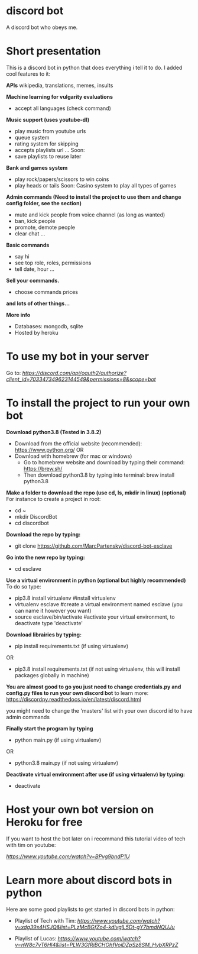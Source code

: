 # discord bot
A discord bot who obeys me.


# Short presentation

This is a discord bot in python that does everything i tell it to do.
I added cool features to it:

**APIs**
wikipedia, translations, memes, insults

**Machine learning for vulgarity evaluations**
- accept all languages (check command)

**Music support (uses youtube-dl)**
- play music from youtube urls
- queue system
- rating system for skipping
- accepts playlists url
...
Soon:
- save playlists to reuse later

**Bank and games system**
- play rock/papers/scissors to win coins
- play heads or tails
Soon:
Casino system to play all types of games


**Admin commands (Need to install the project to use them and change config folder, see the section)**
- mute and kick people from voice channel (as long as wanted)
- ban, kick people
- promote, demote people
- clear chat
...


**Basic commands**
- say hi
- see top role, roles, permissions
- tell date, hour
...

**Sell your commands.**
- choose commands prices

**and lots of other things...**

**More info**
- Databases: mongodb, sqlite
- Hosted by heroku

# To use my bot in your server 

Go to:
*https://discord.com/api/oauth2/authorize?client_id=703347349623144549&permissions=8&scope=bot*

# To install the project to run your own bot

**Download python3.8 (Tested in 3.8.2)**
- Download from the official website (recommended): https://www.python.org/
OR
- Download with homebrew (for mac or windows) 
    - Go to homebrew website and download by typing their command: https://brew.sh/
    - Then download python3.8 by typing into terminal: brew install python3.8

**Make a folder to download the repo (use cd, ls, mkdir in linux) (optional)**
For instance to create a project in root:
- cd ~
- mkdir DiscordBot
- cd discordbot

**Download the repo by typing:**
- git clone https://github.com/MarcPartensky/discord-bot-esclave

**Go into the new repo by typing:**
- cd esclave

**Use a virtual environment in python (optional but highly recommended)**
To do so type:
- pip3.8 install virtualenv  #install virtualenv
- virtualenv esclave #create a virtual environment named esclave (you can name it however you want)
- source esclave/bin/activate #activate your virtual environment, to deactivate type 'deactivate'


**Download librairies by typing:**
- pip install requirements.txt (if using virtualenv)

OR
- pip3.8 install requirements.txt (if not using virtualenv, this will install packages globally in machine)


**You are almost good to go you just need to change credentials.py and config.py files to run your own discord bot**
to learn more: https://discordpy.readthedocs.io/en/latest/discord.html

you might need to change the 'masters' list with your own discord id to have admin commands

**Finally start the program by typing**
- python main.py (if using virtualenv)

OR
- python3.8 main.py (if not using virtualenv)

**Deactivate virtual environment after use (if using virtualenv) by typing:**
- deactivate

 
# Host your own bot version on Heroku for free
If you want to host the bot later on i recommand this tutorial video of tech with tim on youtube:

*https://www.youtube.com/watch?v=BPvg9bndP1U*


# Learn more about discord bots in python
Here are some good playlists to get started in discord bots in python:

- Playlist of Tech with Tim:
*https://www.youtube.com/watch?v=xdg39s4HSJQ&list=PLzMcBGfZo4-kdivglL5Dt-gY7bmdNQUJu*

- Playlist of Lucas:
*https://www.youtube.com/watch?v=nW8c7vT6Hl4&list=PLW3GfRiBCHOhfVoiDZpSz8SM_HybXRPzZ*
